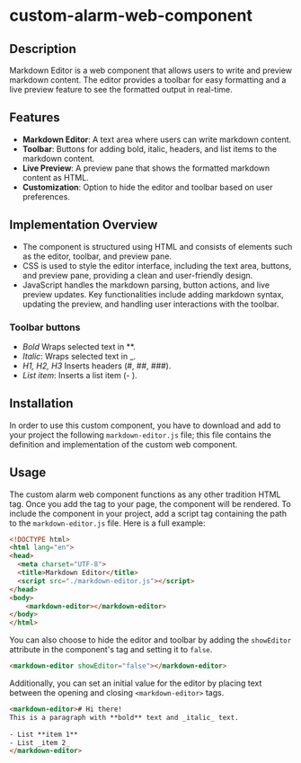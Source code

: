 # custom-alarm-web-component

## Description
Markdown Editor is a web component that allows users to write and preview markdown content. The editor provides a toolbar for easy formatting and a live preview feature to see the formatted output in real-time.

## Features
- **Markdown Editor**: A text area where users can write markdown content.
- **Toolbar**: Buttons for adding bold, italic, headers, and list items to the markdown content.
- **Live Preview**: A preview pane that shows the formatted markdown content as HTML.
- **Customization**: Option to hide the editor and toolbar based on user preferences.

## Implementation Overview

- The component is structured using HTML and consists of elements such as the editor, toolbar, and preview pane.
- CSS is used to style the editor interface, including the text area, buttons, and preview pane, providing a clean and user-friendly design.
- JavaScript handles the markdown parsing, button actions, and live preview updates. Key functionalities include adding markdown syntax, updating the preview, and handling user interactions with the toolbar.

### Toolbar buttons
- _Bold_ Wraps selected text in **.
- _Italic_: Wraps selected text in _.
- _H1, H2, H3_ Inserts headers (#, ##, ###).
- _List item_: Inserts a list item (- ).

## Installation
In order to use this custom component, you have to download and add to your project the following `markdown-editor.js` file; this file contains the definition and implementation of the custom web component.

## Usage
The custom alarm web component functions as any other tradition HTML tag. Once you add the tag to your page, the component will be rendered. To include the component in your project, add a script tag containing the path to the `markdown-editor.js` file. Here is a full example:

```html
<!DOCTYPE html>
<html lang="en">
<head>
  <meta charset="UTF-8">
  <title>Markdown Editor</title>
  <script src="./markdown-editor.js"></script>
</head>
<body>
    <markdown-editor></markdown-editor>
</body>
</html>

```

You can also choose to hide the editor and toolbar by adding the `showEditor` attribute in the component's tag and setting it to `false`.
```html
<markdown-editor showEditor="false"></markdown-editor>
```

Additionally, you can set an initial value for the editor by placing text between the opening and closing `<markdown-editor>` tags.
```html
<markdown-editor># Hi there!
This is a paragraph with **bold** text and _italic_ text.
    
- List **item 1**
- List _item 2_
</markdown-editor>
```